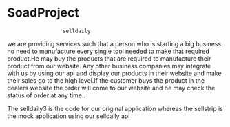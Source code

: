 # SoadProject
                      selldaily
we are providing services such that a person who is starting a big business no need to manufacture every single tool needed to make that required product.He may buy the products
that are required to manufacture their product from our website. Any other business companies may integrate with us by using our api and display our products in their website and 
make their sales go to the high level.If the customer buys the product in the dealers website the order will come to our website and he may check the status of order at any time .

The selldaily3 is the code for our original application whereas the sellstrip is the mock application using our selldaily api

